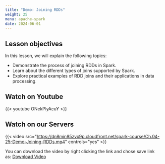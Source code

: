 ```yaml
---
title: "Demo: Joining RDDs"
weight: 25
menu: apache-spark
date: 2024-06-01
---
```


## Lesson objectives

In this lesson, we will explain the following topics:
- Demonstrate the process of joining RDDs in Spark.
- Learn about the different types of joins supported by Spark.
- Explore practical examples of RDD joins and their applications in data processing.

## Watch on Youtube

{{< youtube ONekPlyAcuY >}}

## Watch on our Servers

{{< video src="https://dn8min85zvx9p.cloudfront.net/spark-course/Ch.04-25-Demo-Joining-RDDs.mp4" controls="yes" >}}

You can download the video by right clicking the link and chose save link as: [Download Video](https://dn8min85zvx9p.cloudfront.net/spark-course/Ch.04-25-Demo-Joining-RDDs.mp4)
